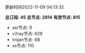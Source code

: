 更新时间2022-11-09 04:13:32

**总订阅: 45**
**总节点: 2814**
**有效节点: 815**
- ssr节点: 9
- v2ray节点: 628
- trojan节点: 68
- ss节点: 110
